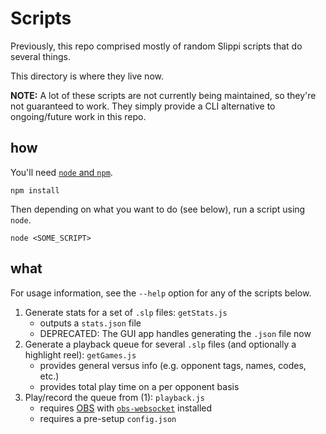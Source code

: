 # Scripts

Previously, this repo comprised mostly of random Slippi scripts that do several things. 

This directory is where they live now. 

**NOTE:** A lot of these scripts are not currently being maintained, so they're not guaranteed to work. They simply provide a CLI alternative to ongoing/future work in this repo.

## how

You'll need [`node` and `npm`](https://nodejs.org/en/download/).

`npm install`

Then depending on what you want to do (see below), run a script using `node`.

`node <SOME_SCRIPT>`

## what

For usage information, see the `--help` option for any of the scripts below.

1. Generate stats for a set of `.slp` files: `getStats.js`
   * outputs a `stats.json` file
   * DEPRECATED: The GUI app handles generating the `.json` file now
2. Generate a playback queue for several `.slp` files (and optionally a highlight reel): `getGames.js`
   * provides general versus info (e.g. opponent tags, names, codes, etc.)
   * provides total play time on a per opponent basis
3. Play/record the queue from (1): `playback.js`
   * requires [OBS](https://obsproject.com/) with [`obs-websocket`](https://obsproject.com/forum/resources/obs-websocket-remote-control-obs-studio-from-websockets.466/) installed
   * requires a pre-setup `config.json`
